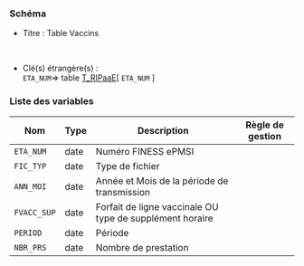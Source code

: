 ### Schéma


- Titre : Table Vaccins
<br />



- Clé(s) étrangère(s) : <br />
`ETA_NUM`=> table [T_RIPaaE](/tables/T_RIPaaE)[ `ETA_NUM` ]<br />

 
### Liste des variables

Nom | Type | Description | Règle de gestion
-|-|-|-
`ETA_NUM`| date |Numéro FINESS ePMSI||
`FIC_TYP`| date |Type de fichier||
`ANN_MOI`| date |Année et Mois  de la période de transmission||
`FVACC_SUP`| date |Forfait de ligne vaccinale OU type de supplément horaire||
`PERIOD`| date |Période||
`NBR_PRS`| date |Nombre de prestation||